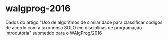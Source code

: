 # walgprog-2016
Dados do artigo "Uso de algoritmos de similaridade para classificar códigos de acordo com a taxonomia SOLO em disciplinas de programação introdutória" submetido para o WAlgProg/2016
